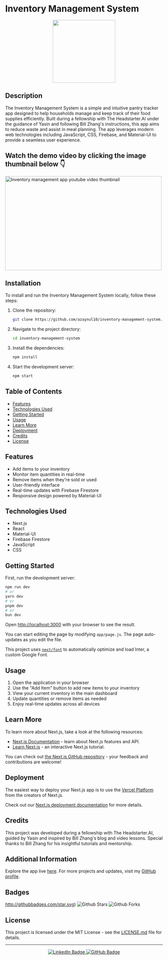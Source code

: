 # Inventory Management System

<div align="center">
  <img src="https://media.giphy.com/media/3oKIPEqDGUULpEU0aQ/giphy.gif" width="200"/>
</div>

## Description

The Inventory Management System is a simple and intuitive pantry tracker app designed to help households manage and keep track of their food supplies efficiently. Built during a fellowship with The Headstarter.AI under the guidance of Yasin and following Bill Zhang's instructions, this app aims to reduce waste and assist in meal planning. The app leverages modern web technologies including JavaScript, CSS, Firebase, and Material-UI to provide a seamless user experience.
<h2> Watch the demo video by clicking the image thumbnail below 👇</h2>

<p><a href="https://www.youtube.com/watch?v=9ZR7TnyYgdw"> 
<img src="https://github.com/user-attachments/assets/2f64b66f-5a95-42fb-8fc8-58fe3c55af16" alt="Inventory management app youtube video thumbnail" width="500" height="300"></a></p>

## Installation
To install and run the Inventory Management System locally, follow these steps:

1. Clone the repository:
   ```bash
   git clone https://github.com/azaynul10/inventory-management-system.git
   ```
2. Navigate to the project directory:
   ```bash
   cd inventory-management-system
   ```
3. Install the dependencies:
   ```bash
   npm install
   ```
4. Start the development server:
   ```bash
   npm start
   ```

## Table of Contents

- [Features](#features)
- [Technologies Used](#technologies-used)
- [Getting Started](#getting-started)
- [Usage](#usage)
- [Learn More](#learn-more)
- [Deployment](#deployment)
- [Credits](#credits)
- [License](#license)

## Features

- Add items to your inventory
- Monitor item quantities in real-time
- Remove items when they're sold or used
- User-friendly interface
- Real-time updates with Firebase Firestore
- Responsive design powered by Material-UI

## Technologies Used

- Next.js
- React
- Material-UI
- Firebase Firestore
- JavaScript
- CSS

## Getting Started

First, run the development server:

```bash
npm run dev
# or
yarn dev
# or
pnpm dev
# or
bun dev
```

Open [http://localhost:3000](http://localhost:3000) with your browser to see the result.

You can start editing the page by modifying `app/page.js`. The page auto-updates as you edit the file.

This project uses [`next/font`](https://nextjs.org/docs/basic-features/font-optimization) to automatically optimize and load Inter, a custom Google Font.

## Usage

1. Open the application in your browser
2. Use the "Add Item" button to add new items to your inventory
3. View your current inventory in the main dashboard
4. Update quantities or remove items as needed
5. Enjoy real-time updates across all devices

## Learn More

To learn more about Next.js, take a look at the following resources:

- [Next.js Documentation](https://nextjs.org/docs) - learn about Next.js features and API.
- [Learn Next.js](https://nextjs.org/learn) - an interactive Next.js tutorial.

You can check out [the Next.js GitHub repository](https://github.com/vercel/next.js/) - your feedback and contributions are welcome!

## Deployment

The easiest way to deploy your Next.js app is to use the [Vercel Platform](https://vercel.com/new?utm_medium=default-template&filter=next.js&utm_source=create-next-app&utm_campaign=create-next-app-readme) from the creators of Next.js.

Check out our [Next.js deployment documentation](https://nextjs.org/docs/deployment) for more details.

## Credits
This project was developed during a fellowship with The Headstarter.AI, guided by Yasin and inspired by Bill Zhang's blog and video lessons. Special thanks to Bill Zhang for his insightful tutorials and mentorship.

## Additional Information
Explore the app live [here](https://inventorymanagementsystem-zaynul-abedin-miahs-projects.vercel.app/). For more projects and updates, visit my [GitHub profile](https://github.com/azaynul10).

## Badges
http://githubbadges.com/star.svg)
<img src="https://img.shields.io/github/stars/azaynul10/inventory-management-system.svg" alt="Github Stars">
<img src="https://img.shields.io/github/forks/azaynul10/inventory-management-system.svg" alt="Github Forks">

## License

This project is licensed under the MIT License - see the [LICENSE.md](LICENSE.md) file for details. 

---

<div align="center">
  <a href="https://www.linkedin.com/in/zaynul-abedin-miah/">
    <img src="https://img.shields.io/badge/LinkedIn-blue?style=for-the-badge&logo=linkedin&logoColor=white" alt="LinkedIn Badge"/>
  </a>
  <a href="https://github.com/azaynul10">
    <img src="https://img.shields.io/badge/GitHub-100000?style=for-the-badge&logo=github&logoColor=white" alt="GitHub Badge"/>
  </a>
</div>
